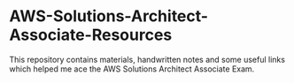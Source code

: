 # AWS-Solutions-Architect-Associate-Resources
This repository contains materials, handwritten notes and some useful links which helped me ace the AWS Solutions Architect Associate Exam.
